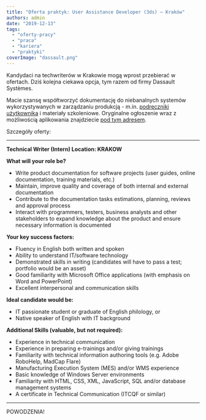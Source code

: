 ```yaml
---
title: "Oferta praktyk: User Assistance Developer (3ds) – Kraków"
authors: admin
date: "2019-12-13"
tags:
  - "oferty-pracy"
  - "praca"
  - "kariera"
  - "praktyki"
coverImage: "dassault.png"
---
```


Kandydaci na techwriterów w Krakowie mogą wprost przebierać w ofertach. Dziś
kolejna ciekawa opcja, tym razem od firmy Dassault Systèmes.

Macie szansę współtworzyć dokumentację do niebanalnych systemów wykorzystywanych
w zarządzaniu produkcją - m.in.
[podręczniki użytkownika](http://techwriter.pl/instrukcje-obslugi-i-podreczniki-uzytkownika/)
i materiały szkoleniowe. Oryginalne ogłoszenie wraz z możliwością aplikowania
znajdziecie
[pod tym adresem](https://careers.3ds.com/jobs/user-assistance-developer-intern-513045).

Szczegóły oferty:

---

**Technical Writer (Intern) Location: KRAKOW**

**What will your role be?**

- Write product documentation for software projects (user guides, online
  documentation, training materials, etc.)
- Maintain, improve quality and coverage of both internal and external
  documentation
- Contribute to the documentation tasks estimations, planning, reviews and
  approval process
- Interact with programmers, testers, business analysts and other stakeholders
  to expand knowledge about the product and ensure necessary information is
  documented

**Your key success factors:**

- Fluency in English both written and spoken
- Ability to understand IT/software technology
- Demonstrated skills in writing (candidates will have to pass a test; portfolio
  would be an asset)
- Good familiarity with Microsoft Office applications (with emphasis on Word and
  PowerPoint)
- Excellent interpersonal and communication skills

**Ideal candidate would be:**

- IT passionate student or graduate of English philology, or
- Native speaker of English with IT background

**Additional Skills (valuable, but not required):**

- Experience in technical communication
- Experience in preparing e-trainings and/or giving trainings
- Familiarity with technical information authoring tools (e.g. Adobe RoboHelp,
  MadCap Flare)
- Manufacturing Execution System (MES) and/or WMS experience
- Basic knowledge of Windows Server environments
- Familiarity with HTML, CSS, XML, JavaScript, SQL and/or database management
  systems
- A certificate in Technical Communication (ITCQF or similar)

---

POWODZENIA!
